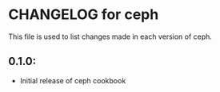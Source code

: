 # CHANGELOG for ceph

This file is used to list changes made in each version of ceph.

## 0.1.0:

* Initial release of ceph cookbook

